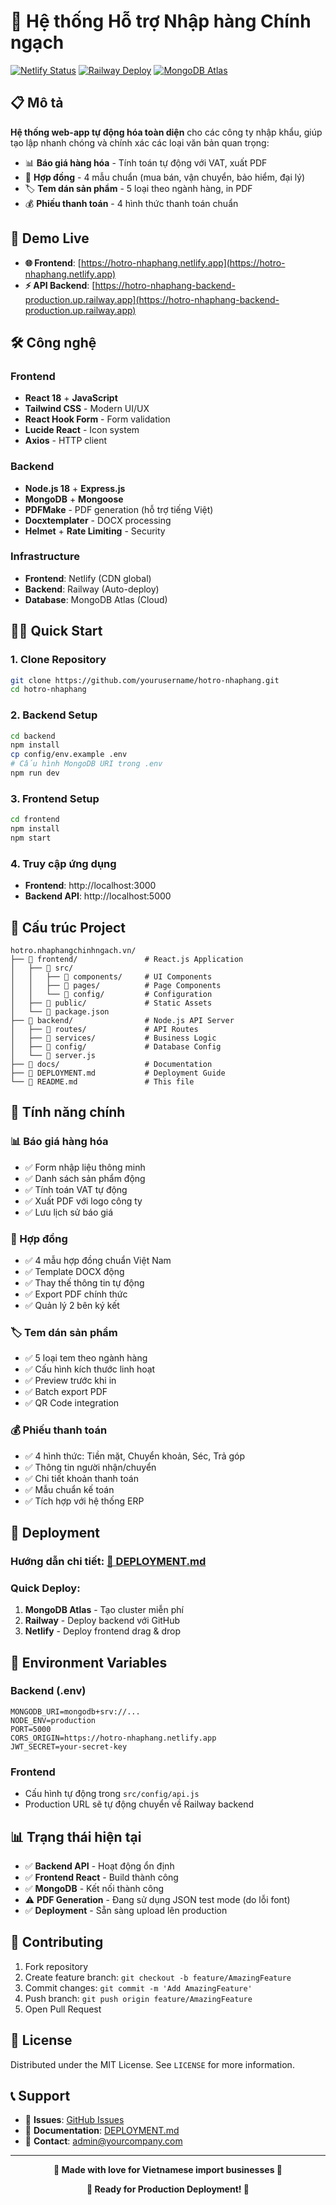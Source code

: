 # 🌟 Hệ thống Hỗ trợ Nhập hàng Chính ngạch

[![Netlify Status](https://api.netlify.com/api/v1/badges/placeholder/deploy-status)](https://hotro-nhaphang.netlify.app)
[![Railway Deploy](https://img.shields.io/badge/Railway-Deployed-success)](https://hotro-nhaphang-backend-production.up.railway.app)
[![MongoDB Atlas](https://img.shields.io/badge/MongoDB-Atlas-green)](https://cloud.mongodb.com)

## 📋 Mô tả

**Hệ thống web-app tự động hóa toàn diện** cho các công ty nhập khẩu, giúp tạo lập nhanh chóng và chính xác các loại văn bản quan trọng:

- 📊 **Báo giá hàng hóa** - Tính toán tự động với VAT, xuất PDF
- 📜 **Hợp đồng** - 4 mẫu chuẩn (mua bán, vận chuyển, bảo hiểm, đại lý)  
- 🏷️ **Tem dán sản phẩm** - 5 loại theo ngành hàng, in PDF
- 💰 **Phiếu thanh toán** - 4 hình thức thanh toán chuẩn

## 🚀 Demo Live

- **🌐 Frontend**: [https://hotro-nhaphang.netlify.app](https://hotro-nhaphang.netlify.app)
- **⚡ API Backend**: [https://hotro-nhaphang-backend-production.up.railway.app](https://hotro-nhaphang-backend-production.up.railway.app)

## 🛠️ Công nghệ

### Frontend
- **React 18** + **JavaScript**
- **Tailwind CSS** - Modern UI/UX
- **React Hook Form** - Form validation
- **Lucide React** - Icon system
- **Axios** - HTTP client

### Backend  
- **Node.js 18** + **Express.js**
- **MongoDB** + **Mongoose**
- **PDFMake** - PDF generation (hỗ trợ tiếng Việt)
- **Docxtemplater** - DOCX processing
- **Helmet** + **Rate Limiting** - Security

### Infrastructure
- **Frontend**: Netlify (CDN global)
- **Backend**: Railway (Auto-deploy)
- **Database**: MongoDB Atlas (Cloud)

## 🏃‍♂️ Quick Start

### 1. Clone Repository
```bash
git clone https://github.com/yourusername/hotro-nhaphang.git
cd hotro-nhaphang
```

### 2. Backend Setup
```bash
cd backend
npm install
cp config/env.example .env
# Cấu hình MongoDB URI trong .env
npm run dev
```

### 3. Frontend Setup  
```bash
cd frontend
npm install
npm start
```

### 4. Truy cập ứng dụng
- **Frontend**: http://localhost:3000
- **Backend API**: http://localhost:5000

## 📁 Cấu trúc Project

```
hotro.nhaphangchinhngach.vn/
├── 📂 frontend/               # React.js Application
│   ├── 📂 src/
│   │   ├── 📂 components/     # UI Components
│   │   ├── 📂 pages/          # Page Components  
│   │   └── 📂 config/         # Configuration
│   ├── 📂 public/             # Static Assets
│   └── 📄 package.json
├── 📂 backend/                # Node.js API Server
│   ├── 📂 routes/             # API Routes
│   ├── 📂 services/           # Business Logic
│   ├── 📂 config/             # Database Config
│   └── 📄 server.js
├── 📂 docs/                   # Documentation
├── 📄 DEPLOYMENT.md           # Deployment Guide
└── 📄 README.md               # This file
```

## 🎯 Tính năng chính

### 📊 Báo giá hàng hóa
- ✅ Form nhập liệu thông minh
- ✅ Danh sách sản phẩm động
- ✅ Tính toán VAT tự động
- ✅ Xuất PDF với logo công ty
- ✅ Lưu lịch sử báo giá

### 📜 Hợp đồng
- ✅ 4 mẫu hợp đồng chuẩn Việt Nam
- ✅ Template DOCX động
- ✅ Thay thế thông tin tự động
- ✅ Export PDF chính thức
- ✅ Quản lý 2 bên ký kết

### 🏷️ Tem dán sản phẩm  
- ✅ 5 loại tem theo ngành hàng
- ✅ Cấu hình kích thước linh hoạt
- ✅ Preview trước khi in
- ✅ Batch export PDF
- ✅ QR Code integration

### 💰 Phiếu thanh toán
- ✅ 4 hình thức: Tiền mặt, Chuyển khoản, Séc, Trả góp
- ✅ Thông tin người nhận/chuyển
- ✅ Chi tiết khoản thanh toán
- ✅ Mẫu chuẩn kế toán
- ✅ Tích hợp với hệ thống ERP

## 🚀 Deployment  

### Hướng dẫn chi tiết: **[📖 DEPLOYMENT.md](DEPLOYMENT.md)**

### Quick Deploy:

1. **MongoDB Atlas** - Tạo cluster miễn phí
2. **Railway** - Deploy backend với GitHub
3. **Netlify** - Deploy frontend drag & drop

## 🔧 Environment Variables

### Backend (.env)
```env
MONGODB_URI=mongodb+srv://...
NODE_ENV=production
PORT=5000
CORS_ORIGIN=https://hotro-nhaphang.netlify.app
JWT_SECRET=your-secret-key
```

### Frontend
- Cấu hình tự động trong `src/config/api.js`
- Production URL sẽ tự động chuyển về Railway backend

## 📊 Trạng thái hiện tại

- ✅ **Backend API** - Hoạt động ổn định
- ✅ **Frontend React** - Build thành công  
- ✅ **MongoDB** - Kết nối thành công
- ⚠️ **PDF Generation** - Đang sử dụng JSON test mode (do lỗi font)
- ✅ **Deployment** - Sẵn sàng upload lên production

## 🤝 Contributing

1. Fork repository
2. Create feature branch: `git checkout -b feature/AmazingFeature`
3. Commit changes: `git commit -m 'Add AmazingFeature'`  
4. Push branch: `git push origin feature/AmazingFeature`
5. Open Pull Request

## 📝 License

Distributed under the MIT License. See `LICENSE` for more information.

## 📞 Support

- 🐛 **Issues**: [GitHub Issues](https://github.com/yourusername/hotro-nhaphang/issues)
- 📖 **Documentation**: [DEPLOYMENT.md](DEPLOYMENT.md)
- 💬 **Contact**: admin@yourcompany.com

---

<div align="center">

**💙 Made with love for Vietnamese import businesses 💙**

**🎉 Ready for Production Deployment! 🚀**

</div> 